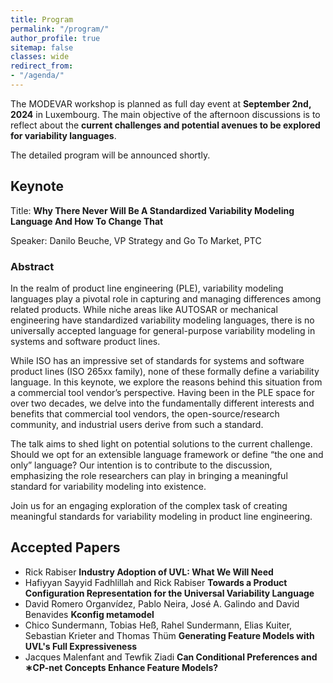```yaml
---
title: Program
permalink: "/program/"
author_profile: true
sitemap: false
classes: wide
redirect_from:
- "/agenda/"
---
```


The MODEVAR workshop is planned as full day event at **September 2nd, 2024** in Luxembourg. The main objective of the afternoon discussions is to reflect about the **current challenges and potential avenues to be explored for variability languages**.

The detailed program will be announced shortly.


## Keynote

Title: **Why There Never Will Be A Standardized Variability Modeling Language And How To Change That**

Speaker: Danilo Beuche, VP Strategy and Go To Market, PTC

### Abstract 
In the realm of product line engineering (PLE), variability modeling languages play a pivotal role in capturing and managing differences among related products. While niche areas like AUTOSAR or mechanical engineering have standardized variability modeling languages, there is no universally accepted language for general-purpose variability modeling in systems and software product lines.

While ISO has an impressive set of standards for systems and software product lines (ISO 265xx family), none of these formally define a variability language. In this keynote, we explore the reasons behind this situation from a commercial tool vendor’s perspective. Having been in the PLE space for over two decades, we delve into the fundamentally different interests and benefits that commercial tool vendors, the open-source/research community, and industrial users derive from such a standard.

The talk aims to shed light on potential solutions to the current challenge. Should we opt for an extensible language framework or define “the one and only” language? Our intention is to contribute to the discussion, emphasizing the role researchers can play in bringing a meaningful standard for variability modeling into existence.

Join us for an engaging exploration of the complex task of creating meaningful standards for variability modeling in product line engineering.

## Accepted Papers
* Rick Rabiser **Industry Adoption of UVL: What We Will Need**
* Hafiyyan Sayyid Fadhlillah and Rick Rabiser **Towards a Product Configuration Representation for the Universal Variability Language**
* David Romero Organvídez, Pablo Neira, José A. Galindo and David Benavides **Kconfig metamodel**
* Chico Sundermann, Tobias Heß, Rahel Sundermann, Elias Kuiter, Sebastian Krieter and Thomas Thüm **Generating Feature Models with UVL's Full Expressiveness**
* Jacques Malenfant and Tewfik Ziadi **Can Conditional Preferences and ∗CP-net Concepts Enhance Feature Models?**

